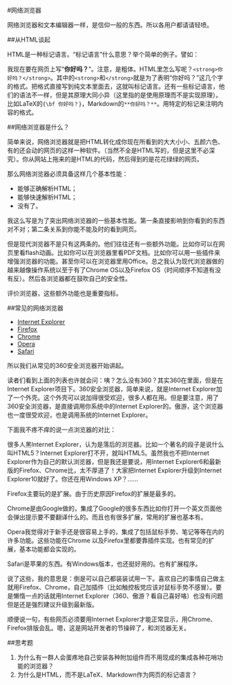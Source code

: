 #网络浏览器

网络浏览器和文本编辑器一样，是信仰一般的东西。所以各用户都请请轻喷。

##从HTML谈起

HTML是一种标记语言。“标记语言”什么意思？举个简单的例子。譬如：

我现在要在网页上写“**你好吗？**”。注意，是粗体。HTML里怎么写呢？`<strong>你好吗？</strong>`。其中的`<strong>`和`</strong>`就是为了表明“你好吗？”这几个字的格式。把格式直接写到纯文本里面去，这就叫标记语言。还有一些标记语言，他们的语法不一样，但是其原理大同小异（这里指的是使用原理而不是实现原理）。比如LaTeX的`{\bf 你好吗？}`，Markdown的`**你好吗？**`。用特定的标记来注明内容的格式。

##网络浏览器是什么？

简单来说，网络浏览器就是把HTML转化成你现在所看到的大大小小、五颜六色、有的还会动的网页的这样一种软件。（当然不全是HTML写的，但是这里不必深究）。你从网站上拖来的是HTML的代码，然后得到的是花花绿绿的网页。

那么网络浏览器必须具备这样几个基本性能：

* 能够正确解析HTML；
* 能够快速解析HTML；
* 没有了。

我这么写是为了突出网络浏览器的一些基本性能。第一条直接影响到你看到的东西对不对；第二条关系到你能不能及时的看到网页。

但是现代浏览器不是只有这两条的。他们往往还有一些额外功能。比如你可以在网页里看flash动画。比如你可以在浏览器里看PDF文档。比如你可以用一些插件来增强浏览器的功能。甚至你可以在浏览器里用Office。总之我认为现代浏览器做的越来越像操作系统以至于有了Chrome OS以及Firefox OS（时间顺序不知道有没有反）。然后各浏览器都在鼓吹自己的安全性。

评价浏览器，这些额外功能也是重要指标。

##常见的网络浏览器

* [Internet Explorer](http://windows.microsoft.com/zh-cn/internet-explorer/download-ie)
* [Firefox](http://www.mozilla.org/en-US/firefox/all/)
* [Chrome](http://www.google.cn/intl/zh-CN/chrome/browser/)
* [Opera](http://www.opera.com/zh-cn)
* [Safari](http://support.apple.com/kb/DL1531?viewlocale=zh_CN&locale=zh_CN)

所以我们从常见的360安全浏览器开始讲起。

读者们看到上面的列表也许就会问：咦？怎么没有360？其实360在里面，但是在Internet Explorer项目下。360安全浏览器，简单来说，就是Internet Explorer加了一个外壳。这个外壳可以说加得很受欢迎，很多人都在用。但是要注意，用了360安全浏览器，是直接调用你系统中的Internet Explorer的。傲游，这个浏览器也一度很受欢迎，也是调用系统的Internet Explorer。

下面我不疼不痒的说一点浏览器的对比：

很多人黑Internet Explorer，认为是落后的浏览器。比如一个著名的段子是说什么叫HTML5？Internet Explorer打不开，就叫HTML5。虽然我也不把Internet Explorer作为自己的默认浏览器，但是我还是要说，用Internet Explorer6和最新版的Firefox、Chrome比，太不厚道了！大家把Internet Explorer升级到Internet Explorer10就好了。你还在用Windows XP？……

Firefox主要玩的是扩展。由于历史原因Firefox的扩展是最多的。

Chrome是由Google做的，集成了Google的很多东西比如你打开一个英文页面他会弹出提示要不要翻译什么的。而且也有很多扩展，常用的扩展也基本有。

Opera我觉得对于新手还是很容易上手的，集成了包括鼠标手势、笔记等等在内的许多功能。这些功能在Chrome 以及Firefox里都要靠插件实现。也有常见的扩展，基本功能都会实现的。

Safari是苹果的东西。有Windows版本，也还挺好用的。也有扩展程序。

说了这些，我的意思是：倒是可以自己都装装试用一下。喜欢自己的事情自己做主就用Firefox、Chrome，自己加插件（比如触控板党应该对鼠标手势不感冒）。要是懒惰一点的话就用Internet Explorer（360、傲游？看自己喜好咯）也没有问题但是还是强烈建议升级到最新版。

顺便说一句，有些网页必须要用Internet Explorer才能正常显示，用Chrome、Firefox排版会乱。嗯，这是网站开发者的节操碎了，和浏览器无关。

##思考题

1. 为什么有一群人会蛋疼地自己安装各种附加组件而不用现成的集成各种花哨功能的浏览器？
2. 为什么是HTML，而不是LaTeX、Markdown作为网页的标记语言？

